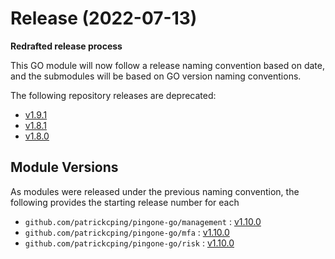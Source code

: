 # Release (2022-07-13)

**Redrafted release process**

This GO module will now follow a release naming convention based on date, and the submodules will be based on GO version naming conventions.

The following repository releases are deprecated:

* [v1.9.1](https://github.com/patrickcping/pingone-go/releases/tag/v1.9.1)
* [v1.8.1](https://github.com/patrickcping/pingone-go/releases/tag/v1.8.1)
* [v1.8.0](https://github.com/patrickcping/pingone-go/releases/tag/v1.8.0)

## Module Versions

As modules were released under the previous naming convention, the following provides the starting release number for each

* `github.com/patrickcping/pingone-go/management` : [v1.10.0](./management/CHANGELOG.md)
* `github.com/patrickcping/pingone-go/mfa` : [v1.10.0](./mfa/CHANGELOG.md)
* `github.com/patrickcping/pingone-go/risk` : [v1.10.0](./risk/CHANGELOG.md)